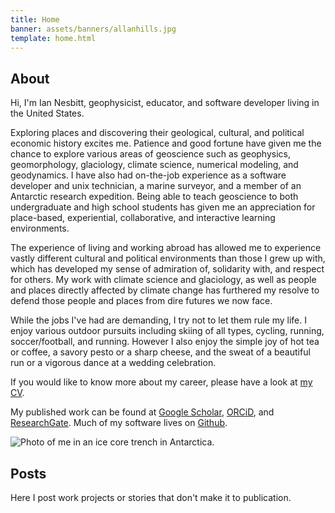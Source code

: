 ```yaml
---
title: Home
banner: assets/banners/allanhills.jpg
template: home.html
---
```


<h2 id="about">About</h2>

<div class="flex-container">
<div id="about-text">

Hi, I'm Ian Nesbitt, geophysicist, educator, and software developer living in the United States.

Exploring places and discovering their geological, cultural, and political economic history excites me.
Patience and good fortune have given me the chance to explore various areas of geoscience such as geophysics, geomorphology, glaciology, climate science, numerical modeling, and geodynamics. I have also had on-the-job experience as a software developer and unix technician, a marine surveyor, and a member of an Antarctic research expedition. Being able to teach geoscience to both undergraduate and high school students has given me an appreciation for place-based, experiential, collaborative, and interactive learning environments.

The experience of living and working abroad has allowed me to experience vastly different cultural and political environments than those I grew up with, which has developed my sense of admiration of, solidarity with, and respect for others. My work with climate science and glaciology, as well as people and places directly affected by climate change has furthered my resolve to defend those people and places from dire futures we now face.

While the jobs I've had are demanding, I try not to let them rule my life. I enjoy various outdoor pursuits including skiing of all types, cycling, running, soccer/football, and running. However I also enjoy the simple joy of hot tea or coffee, a savory pesto or a sharp cheese, and the sweat of a beautiful run or a vigorous dance at a wedding celebration.

If you would like to know more about my career, please have a look at <a href="https://github.com/iannesbitt/cv/raw/main/_output/cv.pdf" target="_blank" type="application/pdf" rel="external noopener noreferrer">my CV</a>.

My published work can be found at [Google Scholar](https://scholar.google.com/citations?user=voGZIlIAAAAJ&hl=en), [ORCiD](https://orcid.org/0000-0001-5828-6070), and [ResearchGate](https://www.researchgate.net/profile/Ian_Nesbitt3). Much of my software lives on [Github](https://github.com/iannesbitt).

</div>
<div id="about-image">
<img title="Photo of me in an ice core trench in Antarctica." src="/assets/antarctic_portrait.png">
</div>
</div>

<h2 id="posts">Posts</h2>

Here I post work projects or stories that don't make it to publication.
